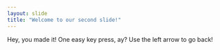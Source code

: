 ```yaml
---
layout: slide
title: "Welcome to our second slide!"
---
```

Hey, you made it! One easy key press, ay?
Use the left arrow to go back!
